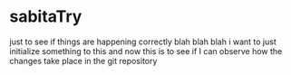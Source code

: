 # sabitaTry
just to see if things are happening correctly
blah blah blah i want to just initialize something to this
and now this is to see if I can observe how the changes take place in the git repository
